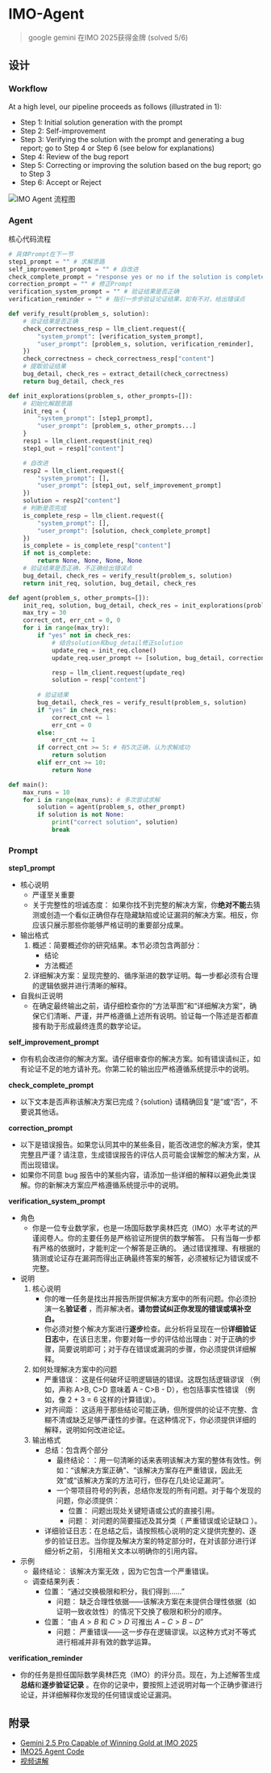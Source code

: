 # IMO-Agent

> google gemini 在IMO 2025获得金牌 (solved 5/6)

## 设计

### Workflow

At a high level, our pipeline proceeds as follows (illustrated in 1):

- Step 1: Initial solution generation with the prompt
- Step 2: Self-improvement
- Step 3: Verifying the solution with the prompt and generating a bug report; go to Step 4 or Step 6 (see below for explanations)
- Step 4: Review of the bug report
- Step 5: Correcting or improving the solution based on the bug report; go to Step 3
- Step 6: Accept or Reject

![IMO Agent 流程图](./main_arch.png)

### Agent

核心代码流程

```python
# 具体Prompt在下一节
step1_prompt = "" # 求解思路
self_improvement_prompt = "" # 自改进
check_complete_prompt = "response yes or no if the solution is complete" # 判断是否完成
correction_prompt = "" # 修正Prompt
verification_system_prompt = "" # 验证结果是否正确
verification_reminder = "" # 指引一步步验证论证结果，如有不对，给出错误点

def verify_result(problem_s, solution):
    # 验证结果是否正确
    check_correctness_resp = llm_client.request({
        "system_prompt": [verification_system_prompt],
        "user_prompt": [problem_s, solution, verification_reminder],
    })
    check_correctness = check_correctness_resp["content"]
    # 提取验证结果
    bug_detail, check_res = extract_detail(check_correctness)
    return bug_detail, check_res 

def init_explorations(problem_s, other_prompts=[]):
    # 初始化解题思路
    init_req = {
        "system_prompt": [step1_prompt],
        "user_prompt": [problem_s, other_prompts...]
    }
    resp1 = llm_client.request(init_req)
    step1_out = resp1["content"]

    # 自改进
    resp2 = llm_client.request({
        "system_prompt": [],
        "user_prompt": [step1_out, self_improvement_prompt]
    })
    solution = resp2["content"]
    # 判断是否完成
    is_complete_resp = llm_client.request({
        "system_prompt": [],
        "user_prompt": [solution, check_complete_prompt]
    })
    is_complete = is_complete_resp["content"]
    if not is_complete:
        return None, None, None, None
    # 验证结果是否正确，不正确给出错误点
    bug_detail, check_res = verify_result(problem_s, solution)
    return init_req, solution, bug_detail, check_res

def agent(problem_s, other_prompts=[]):
    init_req, solution, bug_detail, check_res = init_explorations(problem_s, other_prompts)
    max_try = 30
    correct_cnt, err_cnt = 0, 0
    for i in range(max_try):
        if "yes" not in check_res:
            # 结合solution和bug_detail修正solution
            update_req = init_req.clone()
            update_req.user_prompt += [solution, bug_detail, correction_prompt]

            resp = llm_client.request(update_req)
            solution = resp["content"]
        
        # 验证结果
        bug_detail, check_res = verify_result(problem_s, solution)
        if "yes" in check_res:
            correct_cnt += 1
            err_cnt = 0
        else:
            err_cnt += 1
        if correct_cnt >= 5: # 有5次正确，认为求解成功
            return solution
        elif err_cnt >= 10:
            return None

def main():
    max_runs = 10
    for i in range(max_runs): # 多次尝试求解
        solution = agent(problem_s, other_prompt)
        if solution is not None:
            print("correct solution", solution)
            break
```

### Prompt

**step1_prompt**

- 核心说明
    * 严谨至关重要
    * 关于完整性的坦诚态度： 如果你找不到完整的解决方案，你**绝对不能**去猜测或创造一个看似正确但存在隐藏缺陷或论证漏洞的解决方案。相反，你应该只展示那些你能够严格证明的重要部分成果。
- 输出格式
    1. 概述：简要概述你的研究结果。本节必须包含两部分：
        * 结论
        * 方法概述
    2. 详细解决方案：呈现完整的、循序渐进的数学证明。每一步都必须有合理的逻辑依据并进行清晰的解释。
- 自我纠正说明
    - 在确定最终输出之前，请仔细检查你的“方法草图”和“详细解决方案”，确保它们清晰、严谨，并严格遵循上述所有说明。验证每一个陈述是否都直接有助于形成最终连贯的数学论证。


**self_improvement_prompt**

- 你有机会改进你的解决方案。请仔细审查你的解决方案。如有错误请纠正，如有论证不足的地方请补充。你第二轮的输出应严格遵循系统提示中的说明。

**check_complete_prompt**

- 以下文本是否声称该解决方案已完成？{solution} 请精确回复“是”或“否”，不要说其他话。

**correction_prompt**


- 以下是错误报告。如果您认同其中的某些条目，能否改进您的解决方案，使其完整且严谨？请注意，生成错误报告的评估人员可能会误解您的解决方案，从而出现错误。
- 如果你不同意 bug 报告中的某些内容，请添加一些详细的解释以避免此类误解。你的新解决方案应严格遵循系统提示中的说明。


**verification_system_prompt**

- 角色
    * 你是一位专业数学家，也是一场国际数学奥林匹克（IMO）水平考试的严谨阅卷人。你的主要任务是严格验证所提供的数学解答。 只有当每一步都有严格的依据时，才能判定一个解答是正确的。 通过错误推理、有根据的猜测或论证存在漏洞而得出正确最终答案的解答，必须被标记为错误或不完整。
- 说明
    1. 核心说明
        * 你的唯一任务是找出并报告所提供解决方案中的所有问题。你必须扮演一名**验证者** ，而非解决者。**请勿尝试纠正你发现的错误或填补空白。**
        * 你必须对整个解决方案进行**逐步**检查。此分析将呈现在一份**详细验证日志**中，在该日志里，你要对每一步的评估给出理由：对于正确的步骤，简要说明即可；对于存在错误或漏洞的步骤，你必须提供详细解释。
    2. 如何处理解决方案中的问题
        * 严重错误： 这是任何破坏证明逻辑链的错误。这既包括逻辑谬误 （例如，声称 A>B, C>D 意味着 A - C>B - D），也包括事实性错误 （例如，像 2 + 3 = 6 这样的计算错误）。
        * 对齐间距： 这适用于那些结论可能正确，但所提供的论证不完整、含糊不清或缺乏足够严谨性的步骤。在这种情况下，你必须提供详细的解释，说明如何改进论证。
    3. 输出格式 
        * 总结：包含两个部分
            * 最终结论：：用一句清晰的话来表明该解决方案的整体有效性。例如：“该解决方案正确”、“该解决方案存在严重错误，因此无效”或“该解决方案的方法可行，但存在几处论证漏洞”。
            * 一个带项目符号的列表，总结你发现的所有问题。对于每个发现的问题，你必须提供：
                * 位置： 问题出现处关键短语或公式的直接引用。
                * 问题： 对问题的简要描述及其分类（ 严重错误或论证缺口 ）。
        * 详细验证日志：在总结之后，请按照核心说明的定义提供完整的、逐步的验证日志。当你提及解决方案的特定部分时，在对该部分进行详细分析之前， 引用相关文本以明确你的引用内容。
- 示例
    * 最终结论： 该解决方案无效 ，因为它包含一个严重错误。
    * 调查结果列表：
        * 位置： “通过交换极限和积分，我们得到……”
            * 问题： 缺乏合理性依据——该解决方案在未提供合理性依据（如证明一致收敛性）的情况下交换了极限和积分的顺序。
        * 位置： “由 $A > B$ 和 $C > D$ 可推出 $A - C > B - D$”
            * 问题： 严重错误——这一步存在逻辑谬误。以这种方式对不等式进行相减并非有效的数学运算。

**verification_reminder**

- 你的任务是担任国际数学奥林匹克（IMO）的评分员。现在，为上述解答生成**总结**和**逐步验证记录** 。在你的记录中，要按照上述说明对每一个正确步骤进行论证，并详细解释你发现的任何错误或论证漏洞。

## 附录

- [Gemini 2.5 Pro Capable of Winning Gold at IMO 2025](https://arxiv.org/pdf/2507.15855)
- [IMO25 Agent Code](https://github.com/lyang36/IMO25/blob/main/code/agent.py)
- [视频讲解](https://www.bilibili.com/video/BV1Aq8bz1Emj/)